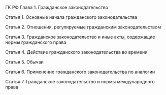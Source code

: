 ГК РФ Глава 1. Гражданское законодательство

Статья 1. Основные начала гражданского законодательства

Статья 2. Отношения, регулируемые гражданским законодательством

Статья 3. Гражданское законодательство и иные акты, содержащие нормы гражданского права

Статья 4. Действие гражданского законодательства во времени

Статья 5. Обычаи

Статья 6. Применение гражданского законодательства по аналогии

Статья 7. Гражданское законодательство и нормы международного права
